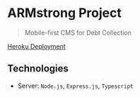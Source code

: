 # ARMstrong Project

> Mobile-first CMS for Debt Collection

[Heroku Deployment](https://cryptic-stream-41500.herokuapp.com/)

## Technologies

- Server: `Node.js`, `Express.js`, `Typescript`
